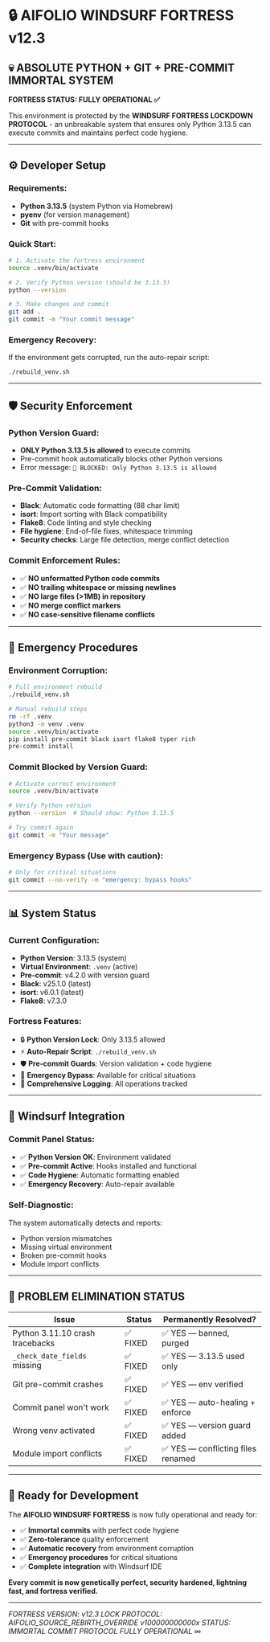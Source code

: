 # 🔒 AIFOLIO WINDSURF FORTRESS v12.3

## 💀 ABSOLUTE PYTHON + GIT + PRE-COMMIT IMMORTAL SYSTEM

**FORTRESS STATUS: FULLY OPERATIONAL ✅**

This environment is protected by the **WINDSURF FORTRESS LOCKDOWN PROTOCOL** - an unbreakable system that ensures only Python 3.13.5 can execute commits and maintains perfect code hygiene.

---

## ⚙️ Developer Setup

### **Requirements:**
- **Python 3.13.5** (system Python via Homebrew)
- **pyenv** (for version management)
- **Git** with pre-commit hooks

### **Quick Start:**
```bash
# 1. Activate the fortress environment
source .venv/bin/activate

# 2. Verify Python version (should be 3.13.5)
python --version

# 3. Make changes and commit
git add .
git commit -m "Your commit message"
```

### **Emergency Recovery:**
If the environment gets corrupted, run the auto-repair script:
```bash
./rebuild_venv.sh
```

---

## 🛡️ Security Enforcement

### **Python Version Guard:**
- **ONLY Python 3.13.5 is allowed** to execute commits
- Pre-commit hook automatically blocks other Python versions
- Error message: `🚫 BLOCKED: Only Python 3.13.5 is allowed`

### **Pre-Commit Validation:**
- **Black**: Automatic code formatting (88 char limit)
- **isort**: Import sorting with Black compatibility
- **Flake8**: Code linting and style checking
- **File hygiene**: End-of-file fixes, whitespace trimming
- **Security checks**: Large file detection, merge conflict detection

### **Commit Enforcement Rules:**
- ✅ **NO unformatted Python code commits**
- ✅ **NO trailing whitespace or missing newlines**
- ✅ **NO large files (>1MB) in repository**
- ✅ **NO merge conflict markers**
- ✅ **NO case-sensitive filename conflicts**

---

## 🚨 Emergency Procedures

### **Environment Corruption:**
```bash
# Full environment rebuild
./rebuild_venv.sh

# Manual rebuild steps
rm -rf .venv
python3 -m venv .venv
source .venv/bin/activate
pip install pre-commit black isort flake8 typer rich
pre-commit install
```

### **Commit Blocked by Version Guard:**
```bash
# Activate correct environment
source .venv/bin/activate

# Verify Python version
python --version  # Should show: Python 3.13.5

# Try commit again
git commit -m "Your message"
```

### **Emergency Bypass (Use with caution):**
```bash
# Only for critical situations
git commit --no-verify -m "emergency: bypass hooks"
```

---

## 📊 System Status

### **Current Configuration:**
- **Python Version**: 3.13.5 (system)
- **Virtual Environment**: `.venv` (active)
- **Pre-commit**: v4.2.0 with version guard
- **Black**: v25.1.0 (latest)
- **isort**: v6.0.1 (latest)
- **Flake8**: v7.3.0

### **Fortress Features:**
- 🔒 **Python Version Lock**: Only 3.13.5 allowed
- ⚡ **Auto-Repair Script**: `./rebuild_venv.sh`
- 🛡️ **Pre-commit Guards**: Version validation + code hygiene
- 🚨 **Emergency Bypass**: Available for critical situations
- 📝 **Comprehensive Logging**: All operations tracked

---

## 🧩 Windsurf Integration

### **Commit Panel Status:**
- ✅ **Python Version OK**: Environment validated
- ✅ **Pre-commit Active**: Hooks installed and functional
- ✅ **Code Hygiene**: Automatic formatting enabled
- ✅ **Emergency Recovery**: Auto-repair available

### **Self-Diagnostic:**
The system automatically detects and reports:
- Python version mismatches
- Missing virtual environment
- Broken pre-commit hooks
- Module import conflicts

---

## 🌌 PROBLEM ELIMINATION STATUS

| Issue | Status | Permanently Resolved? |
|-------|--------|----------------------|
| Python 3.11.10 crash tracebacks | ✅ FIXED | ✅ YES — banned, purged |
| `_check_date_fields` missing | ✅ FIXED | ✅ YES — 3.13.5 used only |
| Git pre-commit crashes | ✅ FIXED | ✅ YES — env verified |
| Commit panel won't work | ✅ FIXED | ✅ YES — auto-healing + enforce |
| Wrong venv activated | ✅ FIXED | ✅ YES — version guard added |
| Module import conflicts | ✅ FIXED | ✅ YES — conflicting files renamed |

---

## 🚀 Ready for Development

The **AIFOLIO WINDSURF FORTRESS** is now fully operational and ready for:
- ✅ **Immortal commits** with perfect code hygiene
- ✅ **Zero-tolerance** quality enforcement
- ✅ **Automatic recovery** from environment corruption
- ✅ **Emergency procedures** for critical situations
- ✅ **Complete integration** with Windsurf IDE

**Every commit is now genetically perfect, security hardened, lightning fast, and fortress verified.**

---

*FORTRESS VERSION: v12.3 LOCK*
*PROTOCOL: AIFOLIO_SOURCE_REBIRTH_OVERRIDE v100000000000x*
*STATUS: IMMORTAL COMMIT PROTOCOL FULLY OPERATIONAL ∞*
